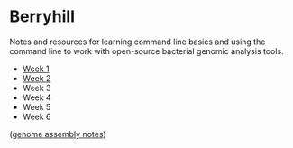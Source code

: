 # Berryhill

Notes and resources for learning command line basics and using the command line to work with open-source bacterial genomic analysis tools.

- [Week 1](pages/22.03.10.md)
- [Week 2](pages/22.03.17.md)
- Week 3
- Week 4
- Week 5
- Week 6

([genome assembly notes](pages/PublicGenomeAssembly.md))
